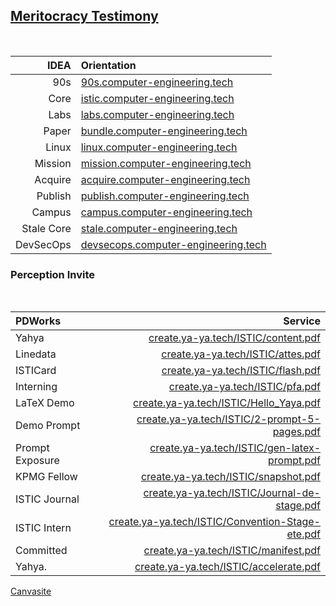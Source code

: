 ## [Meritocracy Testimony](https://www.meritocracy.com/)

<br>

| IDEA | Orientation |
|--------------:|:-----|
|90s|[90s.computer-engineering.tech](https://90s.computer-engineering.tech)|
| Core        | [istic.computer-engineering.tech](https://istic.computer-engineering.tech) |
| Labs         | [labs.computer-engineering.tech](https://labs.computer-engineering.tech) |
| Paper       | [bundle.computer-engineering.tech](https://bundle.computer-engineering.tech) |
| Linux        | [linux.computer-engineering.tech](https://linux.computer-engineering.tech) |
| Mission      | [mission.computer-engineering.tech](https://mission.computer-engineering.tech) |
| Acquire      | [acquire.computer-engineering.tech](https://acquire.computer-engineering.tech) |
| Publish      | [publish.computer-engineering.tech](https://publish.computer-engineering.tech) |
| Campus       | [campus.computer-engineering.tech](https://campus.computer-engineering.tech) |
| Stale Core         | [stale.computer-engineering.tech](https://stale.computer-engineering.tech) |
| DevSecOps    | [devsecops.computer-engineering.tech](https://devsecops.computer-engineering.tech) |

### Perception Invite

<br>

| PDWorks           | Service                                                                       |
|:-------------------------|---------------------------------------------------------------------------:|
| Yahya             | [create.ya-ya.tech/ISTIC/content.pdf](https://create.ya-ya.tech/ISTIC/content.pdf) |
| Linedata               | [create.ya-ya.tech/ISTIC/attes.pdf](https://create.ya-ya.tech/ISTIC/attes.pdf) |
| ISTICard               | [create.ya-ya.tech/ISTIC/flash.pdf](https://create.ya-ya.tech/ISTIC/flash.pdf) |
| Interning                | [create.ya-ya.tech/ISTIC/pfa.pdf](https://create.ya-ya.tech/ISTIC/pfa.pdf) |
| LaTeX Demo          | [create.ya-ya.tech/ISTIC/Hello_Yaya.pdf](https://create.ya-ya.tech/ISTIC/Hello_Yaya.pdf) |
| Demo Prompt    | [create.ya-ya.tech/ISTIC/2-prompt-5-pages.pdf](https://create.ya-ya.tech/ISTIC/2-prompt-5-pages.pdf) |
| Prompt Exposure    | [create.ya-ya.tech/ISTIC/gen-latex-prompt.pdf](https://create.ya-ya.tech/ISTIC/gen-latex-prompt.pdf) |
| KPMG Fellow           | [create.ya-ya.tech/ISTIC/snapshot.pdf](https://create.ya-ya.tech/ISTIC/snapshot.pdf) |
| ISTIC Journal   | [create.ya-ya.tech/ISTIC/Journal-de-stage.pdf](https://create.ya-ya.tech/ISTIC/Journal-de-stage.pdf) |
| ISTIC Intern| [create.ya-ya.tech/ISTIC/Convention-Stage-ete.pdf](https://create.ya-ya.tech/ISTIC/Convention-Stage-ete.pdf) |
| Committed           | [create.ya-ya.tech/ISTIC/manifest.pdf](https://create.ya-ya.tech/ISTIC/manifest.pdf) |
| Yahya.         | [create.ya-ya.tech/ISTIC/accelerate.pdf](https://create.ya-ya.tech/ISTIC/accelerate.pdf) |

[Canvasite](https://blablaitsme.my.canva.site/welcome-computer-engineering)
